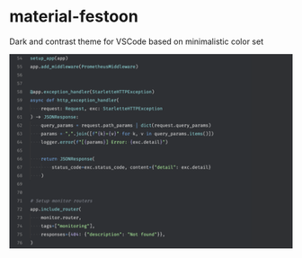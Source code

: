 # material-festoon
Dark and contrast theme for VSCode based on minimalistic color set

![Theme Screenshot](assets/example.png)
